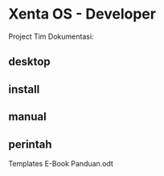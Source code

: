 # Xenta OS - Developer
Project Tim Dokumentasi:

## desktop

## install

## manual

## perintah

Templates E-Book Panduan.odt
